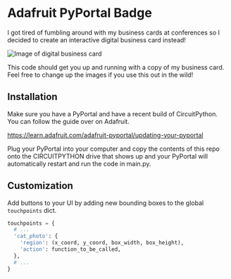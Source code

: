 Adafruit PyPortal Badge
=======================

I got tired of fumbling around with my business cards at conferences so I
decided to create an interactive digital business card instead!

![Image of digital business card](https://brittg.com/u/iChz0.png)

This code should get you up and running with a copy of my business card. Feel
free to change up the images if you use this out in the wild!

Installation
------------

Make sure you have a PyPortal and have a recent build of CircuitPython. You can
follow the guide over on Adafruit.

https://learn.adafruit.com/adafruit-pyportal/updating-your-pyportal

Plug your PyPortal into your computer and copy the contents of this repo onto
the CIRCUITPYTHON drive that shows up and your PyPortal will automatically
restart and run the code in main.py.

Customization
-------------

Add buttons to your UI by adding new bounding boxes to the global `touchpoints`
dict.

```python
touchpoints = {
  # ...
  'cat_photo': {
    'region': (x_coord, y_coord, box_width, box_height),
    'action': function_to_be_called,
  },
  # ...
}
```
